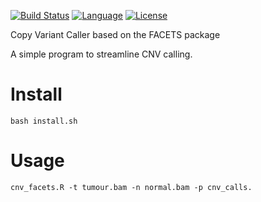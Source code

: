 [![Build Status](https://travis-ci.org/dariober/cnv_facets.svg?branch=master)](https://travis-ci.org/dariober/cnv_facets)
[![Language](https://img.shields.io/badge/language-R-brightgreen.svg)](https://cran.r-project.org/)
[![License](http://img.shields.io/badge/license-MIT-blue.svg)](https://github.com/dariober/cnv_facets)

Copy Variant Caller based on the FACETS package

A simple program to streamline CNV calling.

Install
=======

```
bash install.sh
```

Usage
=====

```
cnv_facets.R -t tumour.bam -n normal.bam -p cnv_calls.
```
